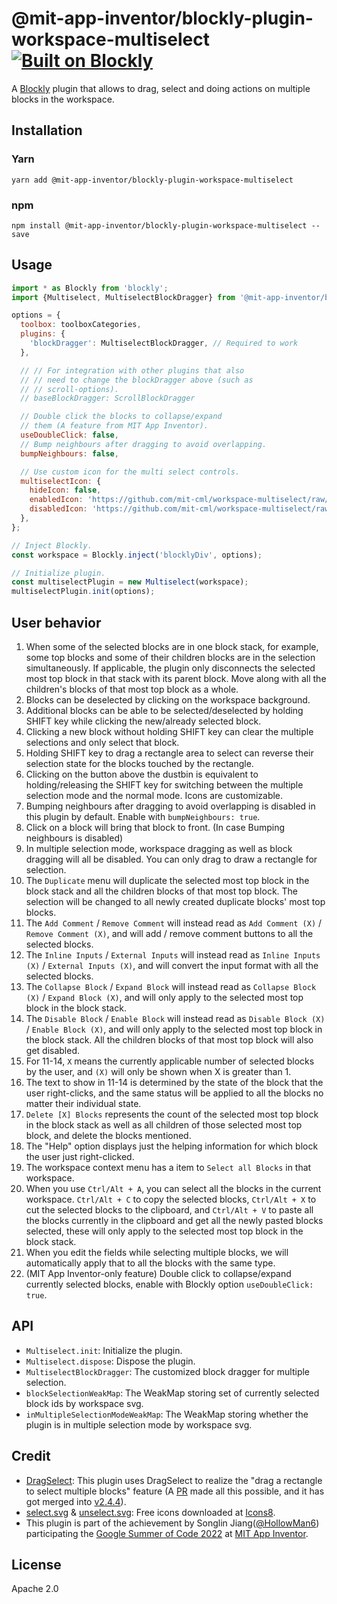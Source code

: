 # @mit-app-inventor/blockly-plugin-workspace-multiselect [![Built on Blockly](https://tinyurl.com/built-on-blockly)](https://github.com/google/blockly)

A [Blockly](https://www.npmjs.com/package/blockly) plugin that allows to drag, select and doing actions on multiple blocks in the workspace.

## Installation

### Yarn
```
yarn add @mit-app-inventor/blockly-plugin-workspace-multiselect
```

### npm
```
npm install @mit-app-inventor/blockly-plugin-workspace-multiselect --save
```

## Usage

```js
import * as Blockly from 'blockly';
import {Multiselect, MultiselectBlockDragger} from '@mit-app-inventor/blockly-plugin-workspace-multiselect';

options = {
  toolbox: toolboxCategories,
  plugins: {
    'blockDragger': MultiselectBlockDragger, // Required to work
  },

  // // For integration with other plugins that also
  // // need to change the blockDragger above (such as
  // // scroll-options).
  // baseBlockDragger: ScrollBlockDragger

  // Double click the blocks to collapse/expand
  // them (A feature from MIT App Inventor).
  useDoubleClick: false,
  // Bump neighbours after dragging to avoid overlapping.
  bumpNeighbours: false,

  // Use custom icon for the multi select controls.
  multiselectIcon: {
    hideIcon: false,
    enabledIcon: 'https://github.com/mit-cml/workspace-multiselect/raw/main/test/media/select.svg',
    disabledIcon: 'https://github.com/mit-cml/workspace-multiselect/raw/main/test/media/unselect.svg',
  },
};

// Inject Blockly.
const workspace = Blockly.inject('blocklyDiv', options);

// Initialize plugin.
const multiselectPlugin = new Multiselect(workspace);
multiselectPlugin.init(options);
```

## User behavior
1. When some of the selected blocks are in one block stack, for example, some top blocks and some of their children blocks are in the selection simultaneously. If applicable, the plugin only disconnects the selected most top block in that stack with its parent block. Move along with all the children's blocks of that most top block as a whole.
2. Blocks can be deselected by clicking on the workspace background.
3. Additional blocks can be able to be selected/deselected by holding SHIFT key while clicking the new/already selected block.
4. Clicking a new block without holding SHIFT key can clear the multiple selections and only select that block.
5. Holding SHIFT key to drag a rectangle area to select can reverse their selection state for the blocks touched by the rectangle.
6. Clicking on the button above the dustbin is equivalent to holding/releasing the SHIFT key for switching between the multiple selection mode and the normal mode. Icons are customizable.
7. Bumping neighbours after dragging to avoid overlapping is disabled in this plugin by default. Enable with `bumpNeighbours: true`.
8. Click on a block will bring that block to front. (In case Bumping neighbours is disabled)
9.  In multiple selection mode, workspace dragging as well as block dragging will all be disabled. You can only drag to draw a rectangle for selection.
10. The `Duplicate` menu will duplicate the selected most top block in the block stack and all the children blocks of that most top block. The selection will be changed to all newly created duplicate blocks' most top blocks.
11. The `Add Comment` / `Remove Comment` will instead read as `Add Comment (X)` / `Remove Comment (X)`, and will add / remove comment buttons to all the selected blocks.
12. The `Inline Inputs` / `External Inputs` will instead read as `Inline Inputs (X)` / `External Inputs (X)`, and will convert the input format with all the selected blocks.
13. The `Collapse Block` / `Expand Block` will instead read as `Collapse Block (X)` / `Expand Block (X)`, and will only apply to the selected most top block in the block stack.
14. The `Disable Block` / `Enable Block` will instead read as `Disable Block (X)` / `Enable Block (X)`, and will only apply to the selected most top block in the block stack. All the children blocks of that most top block will also get disabled.
15. For 11-14, `X` means the currently applicable number of selected blocks by the user, and `(X)` will only be shown when X is greater than 1.
16. The text to show in 11-14 is determined by the state of the block that the user right-clicks, and the same status will be applied to all the blocks no matter their individual state.
17. `Delete [X] Blocks` represents the count of the selected most top block in the block stack as well as all children of those selected most top block, and delete the blocks mentioned.
18. The "Help" option displays just the helping information for which block the user just right-clicked.
19. The workspace context menu has a item to `Select all Blocks` in that workspace.
20. When you use `Ctrl/Alt + A`, you can select all the blocks in the current workspace. `Ctrl/Alt + C` to copy the selected blocks, `Ctrl/Alt + X` to cut the selected blocks to the clipboard, and `Ctrl/Alt + V` to paste all the blocks currently in the clipboard and get all the newly pasted blocks selected, these will only apply to the selected most top block in the block stack.
21. When you edit the fields while selecting multiple blocks, we will automatically apply that to all the blocks with the same type.
22. (MIT App Inventor-only feature) Double click to collapse/expand currently selected blocks, enable with Blockly option `useDoubleClick: true`.

## API

- `Multiselect.init`: Initialize the plugin.
- `Multiselect.dispose`: Dispose the plugin.
- `MultiselectBlockDragger`: The customized block dragger for multiple selection.
- `blockSelectionWeakMap`: The WeakMap storing set of currently selected block ids by workspace svg.
- `inMultipleSelectionModeWeakMap`: The WeakMap storing whether the plugin is in multiple selection mode by workspace svg.

## Credit
- [DragSelect](https://github.com/ThibaultJanBeyer/DragSelect): This plugin uses DragSelect to realize the "drag a rectangle to select multiple blocks" feature (A [PR](https://github.com/ThibaultJanBeyer/DragSelect/pull/143) made all this possible, and it has got merged into [v2.4.4](https://github.com/ThibaultJanBeyer/DragSelect/releases/tag/v2.4.4)).
- [select.svg](test/media/select.svg) & [unselect.svg](test/media/unselect.svg): Free icons downloaded at [Icons8](https://icons8.com).
- This plugin is part of the achievement by Songlin Jiang([@HollowMan6](https://github.com/HollowMan6)) participating the [Google Summer of Code 2022](https://summerofcode.withgoogle.com/programs/2022/projects/9wF06HWE) at [MIT App Inventor](https://github.com/mit-cml).

## License
Apache 2.0

